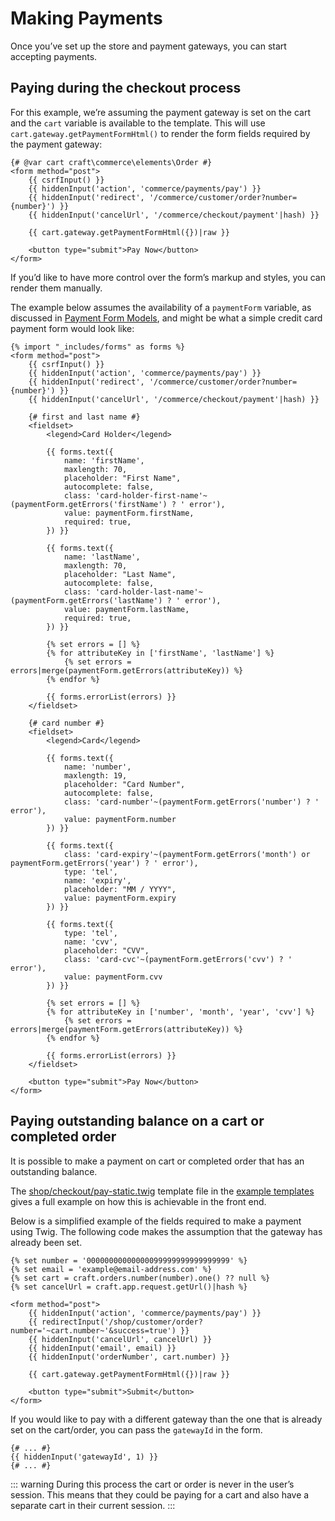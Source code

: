 # Making Payments

Once you’ve set up the store and payment gateways, you can start accepting payments.

## Paying during the checkout process

For this example, we’re assuming the payment gateway is set on the cart and the `cart` variable is available to the template. This will use `cart.gateway.getPaymentFormHtml()` to render the form fields required by the payment gateway:

```twig
{# @var cart craft\commerce\elements\Order #}
<form method="post">
    {{ csrfInput() }}
    {{ hiddenInput('action', 'commerce/payments/pay') }}
    {{ hiddenInput('redirect', '/commerce/customer/order?number={number}') }}
    {{ hiddenInput('cancelUrl', '/commerce/checkout/payment'|hash) }}

    {{ cart.gateway.getPaymentFormHtml({})|raw }}

    <button type="submit">Pay Now</button>
</form>
```

If you’d like to have more control over the form’s markup and styles, you can render them manually.

The example below assumes the availability of a `paymentForm` variable, as discussed in [Payment Form Models](payment-form-models.md), and might be what a simple credit card payment form would look like:

```twig
{% import "_includes/forms" as forms %}
<form method="post">
    {{ csrfInput() }}
    {{ hiddenInput('action', 'commerce/payments/pay') }}
    {{ hiddenInput('redirect', '/commerce/customer/order?number={number}') }}
    {{ hiddenInput('cancelUrl', '/commerce/checkout/payment'|hash) }}

    {# first and last name #}
    <fieldset>
        <legend>Card Holder</legend>

        {{ forms.text({
            name: 'firstName',
            maxlength: 70,
            placeholder: "First Name",
            autocomplete: false,
            class: 'card-holder-first-name'~(paymentForm.getErrors('firstName') ? ' error'),
            value: paymentForm.firstName,
            required: true,
        }) }}

        {{ forms.text({
            name: 'lastName',
            maxlength: 70,
            placeholder: "Last Name",
            autocomplete: false,
            class: 'card-holder-last-name'~(paymentForm.getErrors('lastName') ? ' error'),
            value: paymentForm.lastName,
            required: true,
        }) }}

        {% set errors = [] %}
        {% for attributeKey in ['firstName', 'lastName'] %}
            {% set errors = errors|merge(paymentForm.getErrors(attributeKey)) %}
        {% endfor %}

        {{ forms.errorList(errors) }}
    </fieldset>

    {# card number #}
    <fieldset>
        <legend>Card</legend>

        {{ forms.text({
            name: 'number',
            maxlength: 19,
            placeholder: "Card Number",
            autocomplete: false,
            class: 'card-number'~(paymentForm.getErrors('number') ? ' error'),
            value: paymentForm.number
        }) }}

        {{ forms.text({
            class: 'card-expiry'~(paymentForm.getErrors('month') or paymentForm.getErrors('year') ? ' error'),
            type: 'tel',
            name: 'expiry',
            placeholder: "MM / YYYY",
            value: paymentForm.expiry
        }) }}

        {{ forms.text({
            type: 'tel',
            name: 'cvv',
            placeholder: "CVV",
            class: 'card-cvc'~(paymentForm.getErrors('cvv') ? ' error'),
            value: paymentForm.cvv
        }) }}

        {% set errors = [] %}
        {% for attributeKey in ['number', 'month', 'year', 'cvv'] %}
            {% set errors = errors|merge(paymentForm.getErrors(attributeKey)) %}
        {% endfor %}

        {{ forms.errorList(errors) }}
    </fieldset>

    <button type="submit">Pay Now</button>
</form>
```

## Paying outstanding balance on a cart or completed order

It is possible to make a payment on cart or completed order that has an outstanding balance.

The [shop/checkout/pay-static.twig](https://github.com/craftcms/commerce/tree/master/example-templates/shop/checkout/pay-static.twig) template file in the [example templates](example-templates.md) gives a full example on how this is achievable in the front end.

Below is a simplified example of the fields required to make a payment using Twig. The following code makes the assumption that the gateway has already been set.

```twig
{% set number = '00000000000000099999999999999999' %}
{% set email = 'example@email-address.com' %}
{% set cart = craft.orders.number(number).one() ?? null %}
{% set cancelUrl = craft.app.request.getUrl()|hash %}

<form method="post">
    {{ hiddenInput('action', 'commerce/payments/pay') }}
    {{ redirectInput('/shop/customer/order?number='~cart.number~'&success=true') }}
    {{ hiddenInput('cancelUrl', cancelUrl) }}
    {{ hiddenInput('email', email) }}
    {{ hiddenInput('orderNumber', cart.number) }}

    {{ cart.gateway.getPaymentFormHtml({})|raw }}

    <button type="submit">Submit</button>
</form>
```

If you would like to pay with a different gateway than the one that is already set on the cart/order, you can pass the `gatewayId` in the form.

```twig
{# ... #}
{{ hiddenInput('gatewayId', 1) }}
{# ... #}
```

::: warning
During this process the cart or order is never in the user’s session. This means that they could be paying for a cart and also have a separate cart in their current session.
:::
